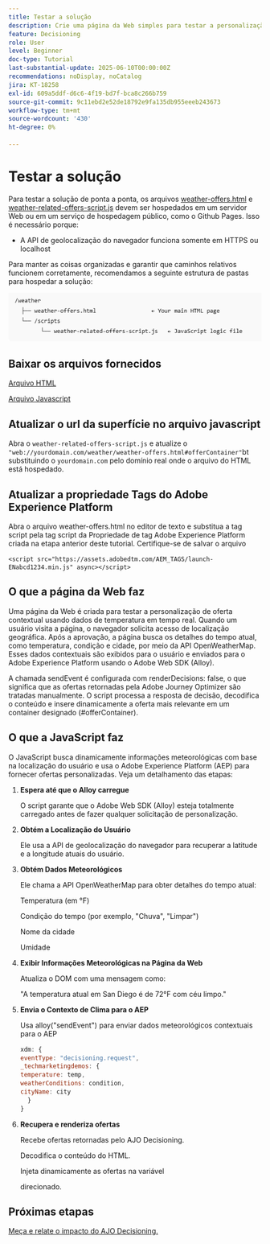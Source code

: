 ```yaml
---
title: Testar a solução
description: Crie uma página da Web simples para testar a personalização de oferta contextual usando dados de temperatura em tempo real.
feature: Decisioning
role: User
level: Beginner
doc-type: Tutorial
last-substantial-update: 2025-06-10T00:00:00Z
recommendations: noDisplay, noCatalog
jira: KT-18258
exl-id: 609a5ddf-d6c6-4f19-bd7f-bca8c266b759
source-git-commit: 9c11ebd2e52de18792e9fa135db955eeeb243673
workflow-type: tm+mt
source-wordcount: '430'
ht-degree: 0%

---
```


# Testar a solução

Para testar a solução de ponta a ponta, os arquivos [weather-offers.html](assets/weather-offers.html) e [weather-related-offers-script.js](assets/weather-related-offers-script.js) devem ser hospedados em um servidor Web ou em um serviço de hospedagem público, como o Github Pages. Isso é necessário porque:
- A API de geolocalização do navegador funciona somente em HTTPS ou localhost

Para manter as coisas organizadas e garantir que caminhos relativos funcionem corretamente, recomendamos a seguinte estrutura de pastas para hospedar a solução:

![estrutura-pasta](assets/folder-structure.png)

## Baixar os arquivos fornecidos

[Arquivo HTML](assets/weather-offers.html)

[Arquivo Javascript](assets/weather-related-offers-script.js)


## Atualizar o url da superfície no arquivo javascript

Abra o `weather-related-offers-script.js` e atualize o ` "web://yourdomain.com/weather/weather-offers.html#offerContainer"`bt substituindo o `yourdomain.com` pelo domínio real onde o arquivo do HTML está hospedado.

## Atualizar a propriedade Tags do Adobe Experience Platform

Abra o arquivo weather-offers.html no editor de texto e substitua a tag script pela tag script da Propriedade de tag Adobe Experience Platform criada na etapa anterior deste tutorial. Certifique-se de salvar o arquivo

```
<script src="https://assets.adobedtm.com/AEM_TAGS/launch-ENabcd1234.min.js" async></script>
```



## O que a página da Web faz

Uma página da Web é criada para testar a personalização de oferta contextual usando dados de temperatura em tempo real. Quando um usuário visita a página, o navegador solicita acesso de localização geográfica. Após a aprovação, a página busca os detalhes do tempo atual, como temperatura, condição e cidade, por meio da API OpenWeatherMap. Esses dados contextuais são exibidos para o usuário e enviados para o Adobe Experience Platform usando o Adobe Web SDK (Alloy).

A chamada sendEvent é configurada com renderDecisions: false, o que significa que as ofertas retornadas pela Adobe Journey Optimizer são tratadas manualmente. O script processa a resposta de decisão, decodifica o conteúdo e insere dinamicamente a oferta mais relevante em um container designado (#offerContainer).

## O que a JavaScript faz

O JavaScript busca dinamicamente informações meteorológicas com base na localização do usuário e usa o Adobe Experience Platform (AEP) para fornecer ofertas personalizadas. Veja um detalhamento das etapas:

1. **Espera até que o Alloy carregue**

   O script garante que o Adobe Web SDK (Alloy) esteja totalmente carregado antes de fazer qualquer solicitação de personalização.

2. **Obtém a Localização do Usuário**

   Ele usa a API de geolocalização do navegador para recuperar a latitude e a longitude atuais do usuário.

3. **Obtém Dados Meteorológicos**

   Ele chama a API OpenWeatherMap para obter detalhes do tempo atual:

   Temperatura (em °F)

   Condição do tempo (por exemplo, &quot;Chuva&quot;, &quot;Limpar&quot;)

   Nome da cidade

   Umidade

4. **Exibir Informações Meteorológicas na Página da Web**

   Atualiza o DOM com uma mensagem como:

   &quot;A temperatura atual em San Diego é de 72°F com céu limpo.&quot;

5. **Envia o Contexto de Clima para o AEP**

   Usa alloy(&quot;sendEvent&quot;) para enviar dados meteorológicos contextuais para o AEP

   ```javascript
   xdm: {
   eventType: "decisioning.request",
   _techmarketingdemos: {
   temperature: temp,
   weatherConditions: condition,
   cityName: city
     }
   }
   ```

6. **Recupera e renderiza ofertas**

   Recebe ofertas retornadas pelo AJO Decisioning.

   Decodifica o conteúdo do HTML.

   Injeta dinamicamente as ofertas na variável <div id="offerContainer"> direcionado.

## Próximas etapas

[Meça e relate o impacto do AJO Decisioning.](https://experienceleague.adobe.com/en/docs/journey-optimizer-learn/reporting-on-ajo-od/introduction)

